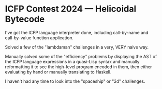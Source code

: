 # ICFP Contest 2024 — Helicoidal Bytecode

I've got the ICFP language interpreter done, including call-by-name and
call-by-value function application.

Solved a few of the "lambdaman" challenges in a very, VERY naive way.

Manually solved some of the "efficiency" problems by displaying the AST of the
ICFP language expressions in a quasi-Lisp syntax and manually reformatting it
to see the high-level program encoded in them, then either evaluating by hand
or manually translating to Haskell.

I haven't had any time to look into the "spaceship" or "3d" challenges.
